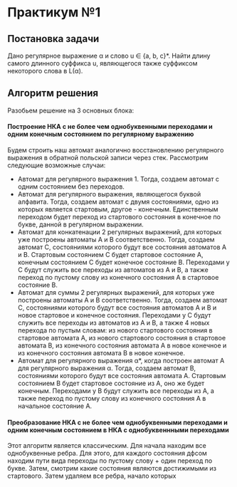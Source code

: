 # Практикум №1

## Постановка задачи
Дано регулярное выражение α и слово u ∈ {a, b, c}*. Найти длину самого длинного суффикса u, являющегося также суффиксом некоторого слова в L(α).

## Алгоритм решения
Разобьем решение на 3 основных блока:
#### Построение НКА с не более чем однобуквенными переходами и одним конечным состоянием по регулярному выражению
Будем строить наш автомат аналогично восстановлению регулярного выражения в обратной польской записи через стек. Рассмотрим следующие возможные случаи:
- Автомат для регулярного выражения 1. Тогда, создаем автомат с одним состоянием без переходов.
- Автомат для регулярного выражения, являющегося буквой алфавита. Тогда, создаем автомат с двумя состояниями, одно из которых является стартовым, другое - конечным. Единственным переходом будет переход из стартового состояния в конечное по букве, данной в регулярном выражении.
- Автомат для конкатенации 2 регулярных выражений, для которых уже построены автоматы A и B соответственно. Тогда, создаем автомат С, состояниями которого будут все состояния автоматов A и B. Стартовым состоянием C будет стартовое состояние A, конечным состоянием C будет конечное состояние B. Переходами у С будут служить все переходы из автоматов из A и B, а также переход по пустому слову из конечного состояния A в стартовое состояние B.
- Автомат для суммы 2 регулярных выражений, для которых уже построены автоматы A и B соответственно. Тогда, создаем автомат С, состояниями которого будут все состояния автоматов A и B и новое стартовое и конечное состояния. Переходами у С будут служить все переходы из автоматов из A и B, а также 4 новых перехода по пустым словам: из нового стартового состояния в стартовое автомата A, из нового стартового состояния в стартовое автомата B, из конечного состояния автомата A в новое конечное и из конечного состояния автомата B в новое конечное.
- Автомат для регулярного выражения α*, когда построен автомат A для регулярного выражения α. Тогда, создаем автомат B, состояниями которого будут все состояния автомата A. Стартовым состоянием B будет стартовое состояние из A, оно же будет конечным. Переходами у B будут служить все переходы из A, а также переход по пустому слову из конечного состояния A в начальное состояние A.
#### Преобразование НКА с не более чем однобуквенными переходами и одним конечным состоянием в НКА с однобуквеннными переходами
Этот алгоритм является классическим. Для начала находим все однобуквенные ребра. Для этого, для каждого состояния дфсом находим пути вида переходы по пустому слову + один переход по букве. Затем, смотрим какие состояния являются достижимыми из стартового. Затем удаляем все ребра, начало которых
